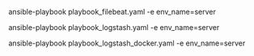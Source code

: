ansible-playbook playbook_filebeat.yaml  -e env_name=server 

ansible-playbook playbook_logstash.yaml  -e env_name=server 

ansible-playbook playbook_logstash_docker.yaml  -e env_name=server 